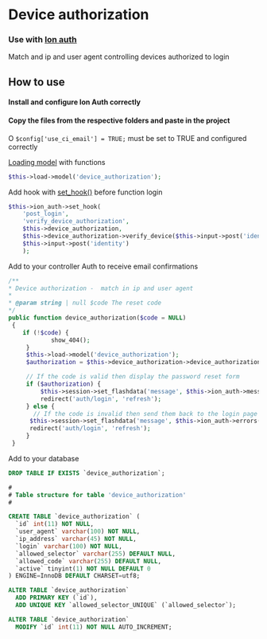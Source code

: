 # Device authorization

### Use with [Ion auth](https://github.com/benedmunds/CodeIgniter-Ion-Auth "Ion auth") 
Match and ip and user agent controlling devices authorized to login

## How to use
#### Install and configure Ion Auth correctly
#### Copy the files from the respective folders and paste in the project

O `$config['use_ci_email'] = TRUE;` must be set to TRUE and configured correctly

[Loading model](https://codeigniter.com/user_guide/general/models.html "Loading model") with functions 
```php
$this->load->model('device_authorization');
```

Add hook with [set_hook()](http://benedmunds.com/ion_auth/#set_hook "set_hook()") before function login 
```php
$this->ion_auth->set_hook(
	'post_login', 
	'verify_device_authorization', 
	$this->device_authorization, 
	$this->device_authorization->verify_device($this->input->post('identity')), 
	$this->input->post('identity')
	);
```


Add to your controller Auth to receive email confirmations
```php
/**
* Device authorization -  match in ip and user agent
*
* @param string | null $code The reset code
*/
public function device_authorization($code = NULL)
 {
    if (!$code) {
            show_404();
     }
     $this->load->model('device_authorization');
     $authorization = $this->device_authorization->device_authorization($code);

     // If the code is valid then display the password reset form
     if ($authorization) {
         $this->session->set_flashdata('message', $this->ion_auth->messages());
         redirect('auth/login', 'refresh');
     } else {
       // If the code is invalid then send them back to the login page
      $this->session->set_flashdata('message', $this->ion_auth->errors());
      redirect('auth/login', 'refresh');
     }
 }
```
Add to your database

```sql 
DROP TABLE IF EXISTS `device_authorization`;

#
# Table structure for table 'device_authorization'
#

CREATE TABLE `device_authorization` (
  `id` int(11) NOT NULL,
  `user_agent` varchar(100) NOT NULL,
  `ip_address` varchar(45) NOT NULL,
  `login` varchar(100) NOT NULL,
  `allowed_selector` varchar(255) DEFAULT NULL,
  `allowed_code` varchar(255) DEFAULT NULL,
  `active` tinyint(1) NOT NULL DEFAULT 0
) ENGINE=InnoDB DEFAULT CHARSET=utf8;

ALTER TABLE `device_authorization`
  ADD PRIMARY KEY (`id`),
  ADD UNIQUE KEY `allowed_selector_UNIQUE` (`allowed_selector`);

ALTER TABLE `device_authorization`
  MODIFY `id` int(11) NOT NULL AUTO_INCREMENT;
```
